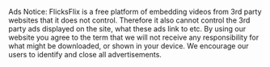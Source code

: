 Ads Notice: FlicksFlix is a free platform of embedding videos from 3rd party websites that it does not control. Therefore it also cannot control the 3rd party ads displayed on the site, what these ads link to etc. By using our website you agree to the term that we will not receive any responsibility for what might be downloaded, or shown in your device. We encourage our users to identify and close all advertisements.
